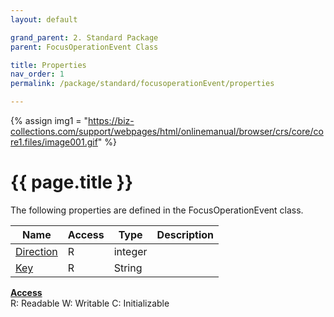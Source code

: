 ```yaml
---
layout: default

grand_parent: 2. Standard Package
parent: FocusOperationEvent Class

title: Properties
nav_order: 1
permalink: /package/standard/focusoperationEvent/properties

---
```

{% assign img1 = "https://biz-collections.com/support/webpages/html/onlinemanual/browser/crs/core/core1.files/image001.gif" %}


# {{ page.title }}

The following properties are defined in the FocusOperationEvent class.

|Name       | Access | Type   |  Description  |
|----------	|--------|--------|---------------|
|[Direction](/package/standard/focusoperationEvent/properties/direction) | R | integer |   |
|[Key](/package/standard/focusoperationEvent/properties/key) | R | String |   |


<u><b>Access</b></u><br>
R: Readable
W: Writable
C: Initializable